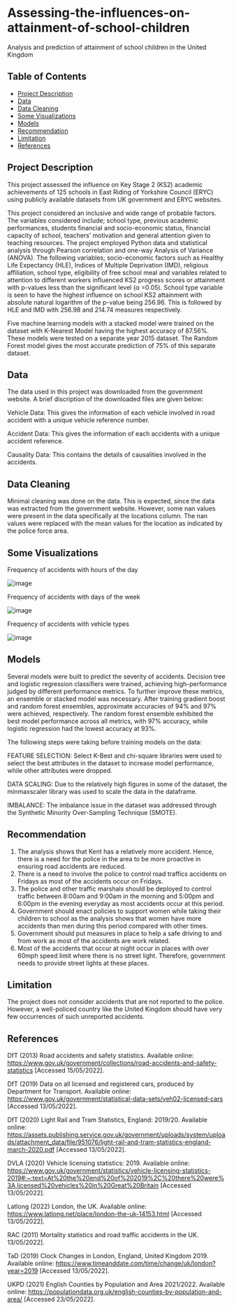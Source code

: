 # Assessing-the-influences-on-attainment-of-school-children
Analysis and prediction of attainment of school children in the United Kingdom



## Table of Contents

- [Project Description](#project-description)
- [Data](#data)
- [Data Cleaning](#data-cleaning)
- [Some Visualizations](#some-visualizations)
- [Models](#models)
- [Recommendation](#recommendation)
- [Limitation](#limitation)
- [References](#references)

## Project Description

This project assessed the influence on Key Stage 2 (KS2) academic achievements of 125 schools in
East Riding of Yorkshire Council (ERYC) using publicly available datasets from UK government
and ERYC websites. 

This project considered an inclusive and wide range of probable
factors. The variables considered include; school type, previous academic performances,
students financial and socio-economic status, financial capacity of school, teachers’ motivation
and general attention given to teaching resources. The project employed Python data and
statistical analysis through Pearson correlation and one-way Analysis of Variance (ANOVA). The
following variables; socio-economic factors such as Healthy Life Expectancy (HLE), Indices of
Multiple Deprivation (IMD), religious affiliation, school type, eligibility of free school meal and
variables related to attention to different workers influenced KS2 progress scores or attainment
with p-values less than the significant level (α =0.05). School type variable is seen to have the
highest influence on school KS2 attainment with absolute natural logarithm of the p-value
being 256.96. This is followed by HLE and IMD with 256.98 and 214.74 measures respectively.

Five machine learning models with a stacked model were trained on the dataset with K-Nearest
Model having the highest accuracy of 87.56%. These models were tested on a separate year
2015 dataset. The Random Forest model gives the most accurate prediction of 75% of this
separate dataset. 




## Data

The data used in this project was downloaded from the government website. A brief discription of the downloaded files are given below:

Vehicle Data: This gives the information of each vehicle involved in road accident with a unique vehicle reference number.

Accident Data: This gives the information of each accidents with a unique accident reference.

Causality Data: This contains the details of causalities involved in the accidents.

## Data Cleaning

Minimal cleaning was done on the data. This is expected, since the data was extracted from the government website. However, some nan values were present in the data specifically at the locations column. The nan values were replaced with the mean values for the location as indicated by the police force area.

## Some Visualizations

Frequency of accidents with hours of the day

![image](https://github.com/AdebayoDare/Prediction-of-United-Kingdom-Road-Traffic-Accident/assets/93272487/63f9c1e0-6cea-49bc-b2bf-218866008fc3)

Frequency of accidents with days of the week

![image](https://github.com/AdebayoDare/Prediction-of-United-Kingdom-Road-Traffic-Accident/assets/93272487/9743bf7c-b67c-4d86-a5cf-01f97f737efa)


Frequency of accidents with vehicle types

![image](https://github.com/AdebayoDare/Prediction-of-United-Kingdom-Road-Traffic-Accident/assets/93272487/d6b79b24-b7d6-48cc-b13e-9b9e2c52f3e8)






## Models

Several models were built to predict the severity of accidents. Decision tree and logistic regression classifiers were trained, achieving high-performance judged by different performance metrics. To further improve these metrics, an ensemble or stacked model was necessary. After training gradient boost and random forest ensembles, approximate accuracies of 94% and 97% were achieved, respectively. The random forest ensemble exhibited the best model performance across all metrics, with 97% accuracy, while logistic regression had the lowest accuracy at 93%.

The following steps were taking before training models on the data: 

FEATURE SELECTION: Select K-Best and chi-square libraries were used to select the best attributes in the dataset to increase model performance, while other attributes were dropped.

DATA SCALING: Due to the relatively high figures in some of the dataset, the minmaxscaler library was used to scale the data in the dataframe.

IMBALANCE: The imbalance issue in the dataset was addressed through the Synthetic Minority Over-Sampling Technique (SMOTE).


## Recommendation
1.	The analysis shows that Kent has a relatively more accident. Hence, there is a need for the police in the area to be more proactive in ensuring road accidents are reduced.
2.	There is a need to involve the police to control road traffics accidents on Fridays as most of the accidents occur on Fridays.
3.	The police and other traffic marshals should be deployed to control traffic between 8:00am and 9:00am in the morning and 5:00pm and 6:00pm in the evening everyday as most accidents occur at this period.
4.	Government should enact policies to support women while taking their children to school as the analysis shows that women have more accidents than men during this period compared with other times.
5.	Government should put measures in place to help a safe driving to and from work as most of the accidents are work related. 
6.	Most of the accidents that occur at night occur in places with over 60mph speed limit where there is no street light. Therefore, government needs to provide street lights at these places.


## Limitation

The project does not consider accidents that are not reported to the police. However, a well-policed country like the United Kingdom should have very few occurrences of such unreported accidents.

## References

DfT (2013) Road accidents and safety statistics. Available online: https://www.gov.uk/government/collections/road-accidents-and-safety-statistics [Accessed 15/05/2022].

DfT (2019) Data on all licensed and registered cars, produced by Department for Transport. Available online: https://www.gov.uk/government/statistical-data-sets/veh02-licensed-cars [Accessed 13/05/2022].

DfT (2020) Light Rail and Tram Statistics,
England: 2019/20.  Available online: https://assets.publishing.service.gov.uk/government/uploads/system/uploads/attachment_data/file/951076/light-rail-and-tram-statistics-england-march-2020.pdf [Accessed 13/05/2022].

DVLA (2020) Vehicle licensing statistics: 2019. Available online: https://www.gov.uk/government/statistics/vehicle-licensing-statistics-2019#:~:text=At%20the%20end%20of%202019%2C%20there%20were%3A,licensed%20vehicles%20in%20Great%20Britain [Accessed 13/05/2022].

Latlong (2022) London, the UK. Available online: https://www.latlong.net/place/london-the-uk-14153.html [Accessed 13/05/2022].

RAC (2011) Mortality statistics and road traffic accidents in the UK. 13/05/2022].

TaD (2019) Clock Changes in London, England, United Kingdom 2019. Available online: https://www.timeanddate.com/time/change/uk/london?year=2019 [Accessed 13/05/2022].

UKPD (2021) English Counties by Population and Area 2021/2022. Available online: https://populationdata.org.uk/english-counties-by-population-and-area/ [Accessed 23/05/2022].


